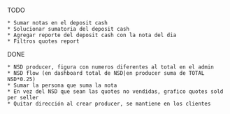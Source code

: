 TODO 

    * Sumar notas en el deposit cash
    * Solucionar sumatoria del deposit cash
    * Agregar reporte del deposit cash con la nota del dia
    * Filtros quotes report


DONE

    * NSD producer, figura con numeros diferentes al total en el admin
    * NSD flow (en dashboard total de NSD|en producer suma de TOTAL NSD*0.25)
    * Sumar la persona que suma la nota
    * En vez del NSD que sean las quotes no vendidas, grafico quotes sold per seller
    * Quitar dirección al crear producer, se mantiene en los clientes